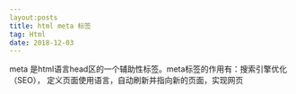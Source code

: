 ```yaml
---
layout:posts
title: html meta 标签
tag: Html
date: 2018-12-03
---
```


meta 是html语言head区的一个辅助性标签。meta标签的作用有：搜索引擎优化（SEO）， 定义页面使用语言，自动刷新并指向新的页面，实现网页 